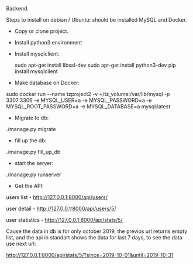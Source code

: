 Backend.

Steps to install on debian / Ubuntu:
should be installed MySQL and Docker.

- Copy or clone project.

- Install python3 environment

- Install mysqlclient:
    
    sudo apt-get install libssl-dev
    sudo apt-get install python3-dev
    pip install mysqlclient 

- Make database on Docker:

sudo docker run --name tzproject2 -v ~/tz_volume:/var/lib/mysql -p 3307:3306 -e MYSQL_USER=a -e MYSQL_PASSWORD=a -e MYSQL_ROOT_PASSWORD=a -e MYSQL_DATABASE=a mysql:latest

- Migrate to db:

./manage.py migrate

- fill up the db:

./manage.py fill_up_db

- start the server:

./manage.py runserver

- Get the API:

users list - http://127.0.0.1:8000/api/users/

user detail - http://127.0.0.1:8000/api/users/5/

user statistics - http://127.0.0.1:8000/api/stats/5/

Cause the data in db is for only october 2019, the previos url returns empty list,
and the api in standart shows the data for last 7 days, 
to see the data use next url:

http://127.0.0.1:8000/api/stats/5/?since=2019-10-01&until=2019-10-31


